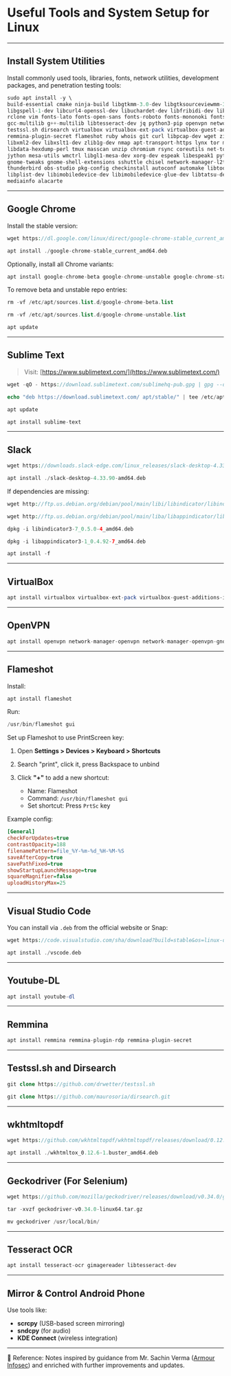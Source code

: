 
# Useful Tools and System Setup for Linux
---
## Install System Utilities

Install commonly used tools, libraries, fonts, network utilities, development packages, and penetration testing tools:

 ```php
sudo apt install -y \
build-essential cmake ninja-build libgtkmm-3.0-dev libgtksourceviewmm-3.0-dev libxml++2.6-dev libsqlite3-dev gettext \
libgspell-1-dev libcurl4-openssl-dev libuchardet-dev libfribidi-dev libvte-2.91-dev libfmt-dev libspdlog-dev \
rclone vim fonts-lato fonts-open-sans fonts-roboto fonts-mononoki fonts-indic grc python3 python-is-python3 \
gcc-multilib g++-multilib libtesseract-dev jq python3-pip openvpn network-manager-openvpn network-manager-openvpn-gnome \
testssl.sh dirsearch virtualbox virtualbox-ext-pack virtualbox-guest-additions-iso golang remmina remmina-plugin-rdp \
remmina-plugin-secret flameshot ruby whois git curl libpcap-dev wget zip python3-dev pv dnsutils libssl-dev libffi-dev \
libxml2-dev libxslt1-dev zlib1g-dev nmap apt-transport-https lynx tor medusa xvfb libxml2-utils procps bsdmainutils \
libdata-hexdump-perl tmux masscan unzip chromium rsync coreutils net-tools htop prips xmlstarlet gnome-power-manager \
jython mesa-utils wmctrl libgl1-mesa-dev xorg-dev espeak libespeak1 python3-full tesseract-ocr gimagereader \
gnome-tweaks gnome-shell-extensions sshuttle chisel network-manager-l2tp network-manager-l2tp-gnome firmware-linux \
thunderbird obs-studio pkg-config checkinstall autoconf automake libtool-bin libreadline-dev libusb-1.0-0-dev \
libplist-dev libimobiledevice-dev libimobiledevice-glue-dev libtatsu-dev libzip-dev libimobiledevice-utils \
mediainfo alacarte

```

---

## Google Chrome

Install the stable version:

 ```php
wget https://dl.google.com/linux/direct/google-chrome-stable_current_amd64.deb
```
```php
apt install ./google-chrome-stable_current_amd64.deb
```

Optionally, install all Chrome variants:

 ```php
apt install google-chrome-beta google-chrome-unstable google-chrome-stable
```

To remove beta and unstable repo entries:

 ```php
rm -vf /etc/apt/sources.list.d/google-chrome-beta.list
```

```php
rm -vf /etc/apt/sources.list.d/google-chrome-unstable.list
```
```php
apt update
```

---

## Sublime Text
> Visit: [https://www.sublimetext.com/](https://www.sublimetext.com/)
 ```php
wget -qO - https://download.sublimetext.com/sublimehq-pub.gpg | gpg --dearmor | tee /etc/apt/trusted.gpg.d/sublimehq-archive.gpg > /dev/null
```

```php
echo "deb https://download.sublimetext.com/ apt/stable/" | tee /etc/apt/sources.list.d/sublime-text.list
```

```php
apt update
```

```php
apt install sublime-text
```

---

## Slack

 ```php
wget https://downloads.slack-edge.com/linux_releases/slack-desktop-4.33.90-amd64.deb
```
```php
apt install ./slack-desktop-4.33.90-amd64.deb
```

If dependencies are missing:

 ```php
wget http://ftp.us.debian.org/debian/pool/main/libi/libindicator/libindicator3-7_0.5.0-4_amd64.deb
```

```php
wget http://ftp.us.debian.org/debian/pool/main/liba/libappindicator/libappindicator3-1_0.4.92-7_amd64.deb
```

```php
dpkg -i libindicator3-7_0.5.0-4_amd64.deb
```

```php
dpkg -i libappindicator3-1_0.4.92-7_amd64.deb
```

```php
apt install -f
```

---

## VirtualBox

 ```php
apt install virtualbox virtualbox-ext-pack virtualbox-guest-additions-iso
```

---

## OpenVPN

 ```php
apt install openvpn network-manager-openvpn network-manager-openvpn-gnome
```

---

## Flameshot

Install:

 ```php
apt install flameshot
```

Run:

 ```php
/usr/bin/flameshot gui
```

Set up Flameshot to use PrintScreen key:

1. Open **Settings > Devices > Keyboard > Shortcuts**
2. Search "print", click it, press Backspace to unbind
3. Click **"+"** to add a new shortcut:

   * Name: Flameshot
   * Command: `/usr/bin/flameshot gui`
   * Set shortcut: Press `PrtSc` key

Example config:

```ini
[General]
checkForUpdates=true
contrastOpacity=188
filenamePattern=file_%Y-%m-%d_%H-%M-%S
saveAfterCopy=true
savePathFixed=true
showStartupLaunchMessage=true
squareMagnifier=false
uploadHistoryMax=25
```

---

## Visual Studio Code

You can install via `.deb` from the official website or Snap:

 ```php
wget https://code.visualstudio.com/sha/download?build=stable&os=linux-deb-x64 -O vscode.deb
```

```php
apt install ./vscode.deb
```

---

## Youtube-DL

 ```php
apt install youtube-dl
```

---

## Remmina

 ```php
apt install remmina remmina-plugin-rdp remmina-plugin-secret
```

---

## Testssl.sh and Dirsearch

 ```php
git clone https://github.com/drwetter/testssl.sh
```

```php
git clone https://github.com/maurosoria/dirsearch.git
```

---

## wkhtmltopdf

 ```php
wget https://github.com/wkhtmltopdf/wkhtmltopdf/releases/download/0.12.6-1/wkhtmltox_0.12.6-1.buster_amd64.deb
```

```php
apt install ./wkhtmltox_0.12.6-1.buster_amd64.deb
```

---

## Geckodriver (For Selenium)

 ```php
wget https://github.com/mozilla/geckodriver/releases/download/v0.34.0/geckodriver-v0.34.0-linux64.tar.gz
```

```php
tar -xvzf geckodriver-v0.34.0-linux64.tar.gz
```

```php
mv geckodriver /usr/local/bin/
```

---

## Tesseract OCR

 ```php
apt install tesseract-ocr gimagereader libtesseract-dev
```

---

## Mirror & Control Android Phone

Use tools like:

* **scrcpy** (USB-based screen mirroring)
* **sndcpy** (for audio)
* **KDE Connect** (wireless integration)

---
📖 Reference: Notes inspired by guidance from Mr. Sachin Verma ([Armour Infosec](https://www.armourinfosec.com/)) and enriched with further improvements and updates.

